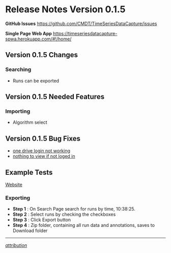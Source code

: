 # Release Notes Version 0.1.5

**GitHub Issues** https://github.com/CMDT/TimeSeriesDataCapture/issues

**Single Page Web App** https://timeseriesdatacapture-spwa.herokuapp.com/#!/home/

## Version 0.1.5 Changes

### Searching
- Runs can be exported 

## Version 0.1.5 Needed Features

### Importing
- Algorithm select 


## Version 0.1.5 Bug Fixes
- [one drive login not working](https://github.com/CMDT/TimeSeriesDataCapture/issues/49)
- [nothing to view if not loged in ](https://github.com/CMDT/TimeSeriesDataCapture/issues/52)

## Example Tests
[Website](https://timeseriesdatacapture-spwa.herokuapp.com/#!/home/)
### Exporting

- **Step 1** : On Search Page search for runs by time, 10:38:25.
- **Step 2** : Select runs by checking the checkboxes
- **Step 3** : Click Export button
- **Step 4** : Zip folder, containing all run data and annotations, saves to Download folder



---

*[attribution](https://github.com/CMDT/TimeSeriesDataCapture/blob/master/Documents/attribution.md)*




 
